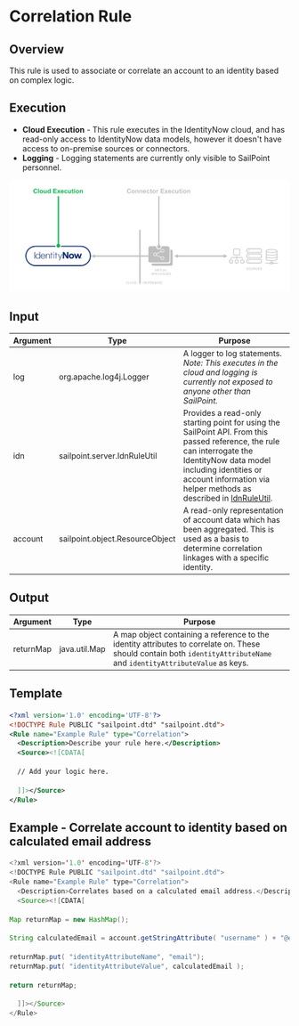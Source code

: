 # Correlation Rule

## Overview

This rule is used to associate or correlate an account to an identity based on complex logic.

## Execution

- **Cloud Execution** - This rule executes in the IdentityNow cloud, and has read-only access to IdentityNow data models, however it doesn't have access to on-premise sources or connectors.
- **Logging** - Logging statements are currently only visible to SailPoint personnel.

![Rule Execution](../img/cloud_execution.png)

## Input

| Argument    | Type                            | Purpose |
| ----------- | ------------------------------- | ------- |
| log         | org.apache.log4j.Logger         | A logger to log statements. *Note: This executes in the cloud and logging is currently not exposed to anyone other than SailPoint.* |
| idn         | sailpoint.server.IdnRuleUtil    | Provides a read-only starting point for using the SailPoint API. From this passed reference, the rule can interrogate the IdentityNow data model including identities or account information via helper methods as described in [IdnRuleUtil](../idn_rule_utility.md). |
| account     | sailpoint.object.ResourceObject | A read-only representation of account data which has been aggregated.  This is used as a basis to determine correlation linkages with a specific identity. |

## Output

| Argument    | Type                            | Purpose |
| ----------- | ------------------------------- | ------- |
| returnMap   | java.util.Map                   | A map object containing a reference to the identity attributes to correlate on.  These should contain both `identityAttributeName` and `identityAttributeValue` as keys. |

## Template

```xml
<?xml version='1.0' encoding='UTF-8'?>
<!DOCTYPE Rule PUBLIC "sailpoint.dtd" "sailpoint.dtd">
<Rule name="Example Rule" type="Correlation">
  <Description>Describe your rule here.</Description>
  <Source><![CDATA[

  // Add your logic here.

  ]]></Source>
</Rule>
```

## Example - Correlate account to identity based on calculated email address

```java
<?xml version='1.0' encoding='UTF-8'?>
<!DOCTYPE Rule PUBLIC "sailpoint.dtd" "sailpoint.dtd">
<Rule name="Example Rule" type="Correlation">
  <Description>Correlates based on a calculated email address.</Description>
  <Source><![CDATA[

Map returnMap = new HashMap();

String calculatedEmail = account.getStringAttribute( "username" ) + "@example.com";

returnMap.put( "identityAttributeName", "email");
returnMap.put( "identityAttributeValue", calculatedEmail );

return returnMap;

  ]]></Source>
</Rule>
```
